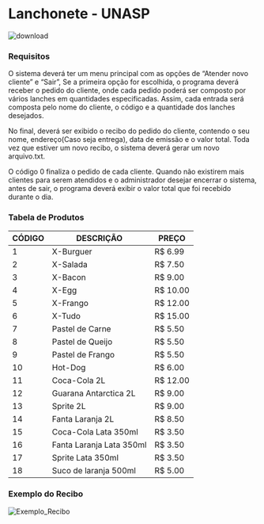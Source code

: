 # Lanchonete - UNASP
![download](https://user-images.githubusercontent.com/61668167/141977496-5ee071b3-267e-41ce-acb8-5d1d288a2308.png)

### Requisitos
O sistema deverá ter um menu principal com as opções de “Atender novo cliente” e “Sair”, Se a primeira opção for escolhida, o programa deverá receber o pedido do cliente, onde cada pedido poderá ser composto por vários lanches em quantidades especificadas. Assim, cada entrada será composta pelo nome do cliente, o código e a quantidade dos lanches desejados. 

No final, deverá ser exibido o recibo do pedido do cliente, contendo o seu nome, endereço(Caso seja entrega), data de emissão e o valor total. Toda vez que estiver um novo recibo, o sistema deverá gerar um novo arquivo.txt.

O código 0 finaliza o pedido de cada cliente. Quando não existirem mais clientes para serem atendidos e o administrador desejar encerrar o sistema, antes de sair, o programa deverá exibir o valor total que foi recebido durante o dia.

### Tabela de Produtos

| CÓDIGO    |       DESCRIÇÃO                   |  PREÇO  |
| ----------| --------------------------------- | ------- |
|     1     |     X-Burguer                     | R$ 6.99 |
|     2     |     X-Salada                      | R$ 7.50 |
|     3     |     X-Bacon                       | R$ 9.00 |
|     4     |     X-Egg                         | R$ 10.00 |
|     5     |     X-Frango                      | R$ 12.00 |
|     6     |     X-Tudo                        | R$ 15.00 |
|     7     |     Pastel de Carne               | R$ 5.50 |
|     8     |     Pastel de Queijo              | R$ 5.50 |
|     9     |     Pastel de Frango              | R$ 5.50 |
|     10    |     Hot-Dog                       | R$ 6.00 |
|     11    |     Coca-Cola 2L                  | R$ 12.00 |
|     12    |     Guarana Antarctica 2L         | R$ 9.00 |
|     13    |     Sprite 2L                     | R$ 9.00 |
|     14    |     Fanta Laranja 2L              | R$ 8.50 |
|     15    |     Coca-Cola Lata 350ml          | R$ 3.50 |
|     16    |     Fanta Laranja Lata 350ml      | R$ 3.50 |
|     17    |     Sprite Lata 350ml             | R$ 3.50 |
|     18    |     Suco de laranja 500ml         | R$ 5.00 |

### Exemplo do Recibo

![Exemplo_Recibo](https://user-images.githubusercontent.com/61668167/141981753-7beea229-214c-41ea-90e5-411d00560623.png)



